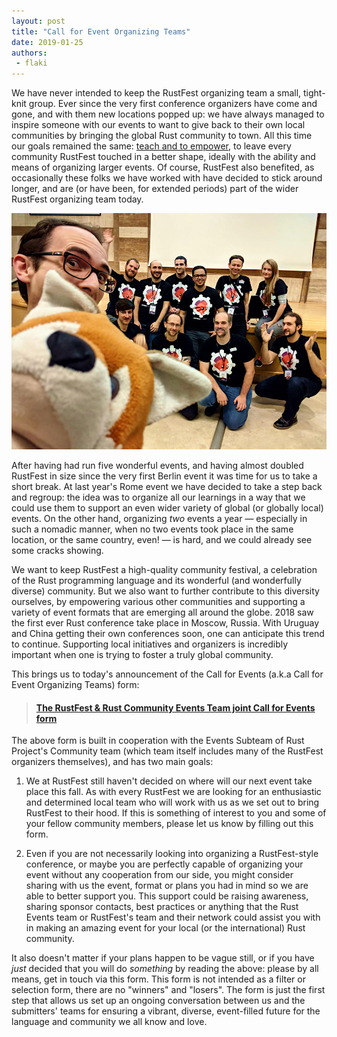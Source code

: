 ```yaml
---
layout: post
title: "Call for Event Organizing Teams"
date: 2019-01-25
authors:
 - flaki
---
```

<style>
.post-content img {
  display: block;
  margin: 2em auto;
}
.post-content ol li {
  list-style: auto;
  margin-left: 2em;
}
</style>

We have never intended to keep the RustFest organizing team a small, tight-knit group. Ever since the very first conference organizers have come and gone, and with them new locations popped up: we have always managed to inspire someone with our events to want to give back to their own local communities by bringing the global Rust community to town. All this time our goals remained the same: [teach and to empower](https://github.com/rust-community/foss-events-planner), to leave every community RustFest touched in a better shape, ideally with the ability and means of organizing larger events. Of course, RustFest also benefited, as occasionally these folks we have worked with have decided to stick around longer, and are (or have been, for extended periods) part of the wider RustFest organizing team today.

![RustFest Rome 2018 team](../assets/posts/rustfest-rome-team.jpg)

After having had run five wonderful events, and having almost doubled RustFest in size since the very first Berlin event it was time for us to take a short break. At last year's Rome event we have decided to take a step back and regroup: the idea was to organize all our learnings in a way that we could use them to support an even wider variety of global (or globally local) events. On the other hand, organizing _two_ events a year — especially in such a nomadic manner, when no two events took place in the same location, or the same country, even! — is hard, and we could already see some cracks showing.

We want to keep RustFest a high-quality community festival, a celebration of the Rust programming language and its wonderful (and wonderfully diverse) community. But we also want to further contribute to this diversity ourselves, by empowering various other communities and supporting a variety of event formats that are emerging all around the globe. 2018 saw the first ever Rust conference take place in Moscow, Russia. With Uruguay and China getting their own conferences soon, one can anticipate this trend to continue. Supporting local initiatives and organizers is incredibly important when one is trying to foster a truly global community.

This brings us to today's announcement of the Call for Events (a.k.a Call for Event Organizing Teams) form:

> #### [The RustFest & Rust Community Events Team joint Call for Events form](https://docs.google.com/forms/d/e/1FAIpQLScKKJjqcMgJag_P3PKAkn1U0CYsluozrHwhDGsUighyR9Zpfg/viewform)

The above form is built in cooperation with the Events Subteam of Rust Project's Community team (which team itself includes many of the RustFest organizers themselves), and has two main goals:

1. We at RustFest still haven't decided on where will our next event take place this fall. As with every RustFest we are looking for an enthusiastic and determined local team who will work with us as we set out to bring RustFest to their hood. If this is something of interest to you and some of your fellow community members, please let us know by filling out this form.

2. Even if you are not necessarily looking into organizing a RustFest-style conference, or maybe you are perfectly capable of organizing your event without any cooperation from our side, you might consider sharing with us the event, format or plans you had in mind so we are able to better support you. This support could be raising awareness, sharing sponsor contacts, best practices or anything that the Rust Events team or RustFest's team and their network could assist you with in making an amazing event for your local (or the international) Rust community.

It also doesn't matter if your plans happen to be vague still, or if you have *just* decided that you will do *something* by reading the above: please by all means, get in touch via this form. This form is not intended as a filter or selection form, there are no "winners" and "losers". The form is just the first step that allows us set up an ongoing conversation between us and the submitters' teams for ensuring a vibrant, diverse, event-filled future for the language and community we all know and love.
